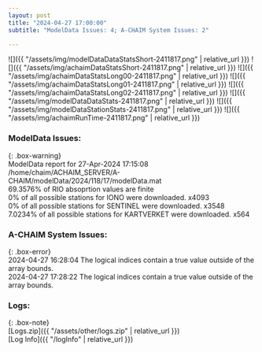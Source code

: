 ```yaml
---
layout: post
title: "2024-04-27 17:00:00"
subtitle: "ModelData Issues: 4; A-CHAIM System Issues: 2"

---
```


![]({{ "/assets/img/modelDataDataStatsShort-2411817.png" | relative_url }})
![]({{ "/assets/img/achaimDataStatsShort-2411817.png" | relative_url }})
![]({{ "/assets/img/achaimDataStatsLong00-2411817.png" | relative_url }})
![]({{ "/assets/img/achaimDataStatsLong01-2411817.png" | relative_url }})
![]({{ "/assets/img/achaimDataStatsLong02-2411817.png" | relative_url }})
![]({{ "/assets/img/modelDataDataStats-2411817.png" | relative_url }})
![]({{ "/assets/img/modelDataStationStats-2411817.png" | relative_url }})
![]({{ "/assets/img/achaimRunTime-2411817.png" | relative_url }})


### ModelData Issues:  
  
{: .box-warning}  
 ModelData report for 27-Apr-2024 17:15:08   
 /home/chaim/ACHAIM_SERVER/A-CHAIM/modelData/2024/118/17/modelData.mat   
 69.3576% of RIO absoprtion values are finite   
 0% of all possible stations for IONO were downloaded. x4093   
 0% of all possible stations for SENTINEL were downloaded. x3548   
 7.0234% of all possible stations for KARTVERKET were downloaded. x564   
  
### A-CHAIM System Issues:  
  
{: .box-error}  
2024-04-27 16:28:04 The logical indices contain a true value outside of the array bounds.  
2024-04-27 17:28:22 The logical indices contain a true value outside of the array bounds.  

### Logs:  
  
{: .box-note}  
[Logs.zip]({{ "/assets/other/logs.zip" | relative_url }})  
[Log Info]({{ "/logInfo" | relative_url }})  
